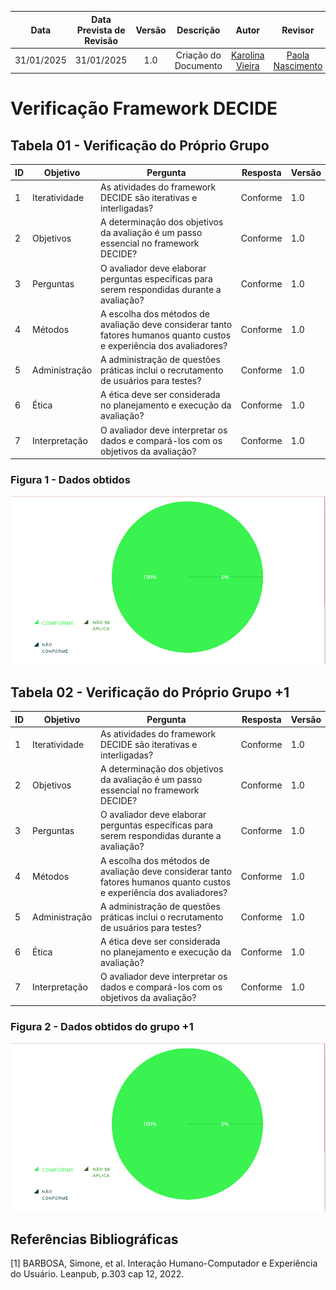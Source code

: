 |    **Data**    | **Data Prevista de Revisão** | **Versão** |        **Descrição**        |                 **Autor**                 |                **Revisor**                 |
|:--------------:|:---------------------------:|:----------:|:---------------------------:|:-----------------------------------------:|:------------------------------------------:|
|  31/01/2025     |        31/01/2025           |    1.0     |     Criação do Documento     | [Karolina Vieira](https://github.com/Karolina91) |  [Paola Nascimento](https://github.com/paolaalim) |

# **Verificação Framework DECIDE**

## Tabela 01 - Verificação do Próprio Grupo 

| ID  | Objetivo | Pergunta | Resposta | Versão |
|-----|----------|----------|----------|------|
| 1   | Iteratividade | As atividades do framework DECIDE são iterativas e interligadas? |Conforme  | 1.0 |
| 2   | Objetivos | A determinação dos objetivos da avaliação é um passo essencial no framework DECIDE? | Conforme | 1.0 |
| 3   | Perguntas | O avaliador deve elaborar perguntas específicas para serem respondidas durante a avaliação? | Conforme | 1.0 |
| 4   | Métodos | A escolha dos métodos de avaliação deve considerar tanto fatores humanos quanto custos e experiência dos avaliadores? | Conforme | 1.0 |
| 5   | Administração | A administração de questões práticas inclui o recrutamento de usuários para testes? | Conforme | 1.0 |
| 6   | Ética | A ética deve ser considerada no planejamento e execução da avaliação? |Conforme  |1.0  |
| 7   | Interpretação | O avaliador deve interpretar os dados e compará-los com os objetivos da avaliação? | Conforme | 1.0 |

### Figura 1 - Dados obtidos
![Figura 1 - Tela Inicial](../assets/images/veri5.png)

## Tabela 02 - Verificação do Próprio Grupo +1

| ID  | Objetivo | Pergunta | Resposta | Versão |
|-----|----------|----------|----------|------|
| 1   | Iteratividade | As atividades do framework DECIDE são iterativas e interligadas? |Conforme  | 1.0 |
| 2   | Objetivos | A determinação dos objetivos da avaliação é um passo essencial no framework DECIDE? | Conforme | 1.0 |
| 3   | Perguntas | O avaliador deve elaborar perguntas específicas para serem respondidas durante a avaliação? | Conforme | 1.0 |
| 4   | Métodos | A escolha dos métodos de avaliação deve considerar tanto fatores humanos quanto custos e experiência dos avaliadores? | Conforme | 1.0 |
| 5   | Administração | A administração de questões práticas inclui o recrutamento de usuários para testes? | Conforme | 1.0 |
| 6   | Ética | A ética deve ser considerada no planejamento e execução da avaliação? |Conforme  |1.0  |
| 7   | Interpretação | O avaliador deve interpretar os dados e compará-los com os objetivos da avaliação? | Conforme | 1.0 |

### Figura 2 - Dados obtidos do grupo +1
![Figura 1 - Tela Inicial](../assets/images/veri5.png)

## Referências Bibliográficas

[1] BARBOSA, Simone, et al. Interação Humano-Computador e Experiência do Usuário. Leanpub, p.303  cap 12, 2022.
